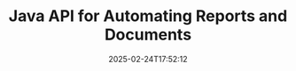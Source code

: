 ---
############################# Static ############################
layout: "landing"
date: 2025-02-24T17:52:12
draft: false

lang: en
product: "Assembly"
product_tag: "assembly"
platform: "Java"
platform_tag: "java"

############################# Drop-down ############################
supported_platforms:
  items:
    # supported_platforms loop
    - title: ".NET"
      tag: "net"
    # supported_platforms loop
    - title: "Java"
      tag: "java"
    # supported_platforms loop
    - title: "Node.js"
      tag: "nodejs-java"

############################# Head ############################
head_title: "Java Library for Document Creation, Automation & Reporting"
head_description: "Java library for automating document creation and generating reports. Create PDF, Word, Excel, PPTX, HTML, and email documents using custom templates."

############################# Header ############################
title: "Java API for Automating Reports and Documents"
description: "Simplify report generation in Java by merging data with templates."
words:
  for: "for"

actions:
  main: "Get Trial via Maven"
  main_link: "https://releases.groupdocs.com/java/repo/com/groupdocs/groupdocs-assembly/"
  alt: "Licensing"
  alt_link: "https://purchase.groupdocs.com/pricing/assembly/java/"
  title: "Ready to Get Started?"
  description: "Try the features of GroupDocs.Assembly for free or request a license."

release:
  title: "Version {0} released"
  notes: "See what’s new"
  downloads: "Downloads"
  link: "https://releases.groupdocs.com/assembly/java/"

code:
  title: "Generate a Chart in DOCX with Java"
  more: "More examples"
  more_link: "https://github.com/groupdocs-assembly/GroupDocs.Assembly-for-Java/"
  install_title : "Maven XML"
  install: |
    <dependency>
      <groupId>com.groupdocs</groupId>
      <artifactId>groupdocs-assembly</artifactId>
      <version>{0}</version>
    </dependency>
  content: |
    ```java {style=abap}
    // Path to the main template
    String template = "chart_template.docx";

    // Retrieve managers' productivity data from the source
    DocumentTable data_table = 
        new DocumentTable("Managers.json", 1);

    // Create an instance of DataSourceInfo with the data
    DataSourceInfo data 
        = new DataSourceInfo(data_table, "managers");

    // Set chart colors using another DataSourceInfo
    DataSourceInfo design = 
        new DataSourceInfo("red", "color");

    // Fill the template with data and save it to the output
    DocumentAssembler asm = new DocumentAssembler();
    asm.assembleDocument(template, "result.docx", data, design);
    ```

############################# Overview ############################
overview:
  enable: true
  title: "GroupDocs.Assembly Overview"
  description: "A Java library designed for automated document creation and seamless data integration."
  features:
    # feature loop
    - title: "Merge Business Data into Templates with Java"
      content: "Easily create professional reports by embedding data from JSON, XML, or other sources into pre-designed templates using GroupDocs.Assembly for Java."

    # feature loop
    - title: "Work with Embedded Objects"
      content: "Automatically populate elements like tables, charts, and diagrams in documents using data from external sources."

    # feature loop
    - title: "Advanced Customization"
      content: "GroupDocs.Assembly for Java offers flexible features like generating barcodes, pulling online data through URLs, and exporting output in different formats."

############################# Platforms ############################
platforms:
  enable: true
  title: "Platform independence"
  description: "GroupDocs.Assembly for Java works seamlessly with popular operating systems, development frameworks, and package managers."
  items:
    # platform loop
    - title: "Amazon"
      image: "amazon"
    # platform loop
    - title: "Docker"
      image: "docker"
    # platform loop
    - title: "Azure"
      image: "azure"
    # platform loop
    - title: "Eclipse"
      image: "eclipse"
    # platform loop
    - title: "IntelliJ"
      image: "intellij"
    # platform loop
    - title: "Windows"
      image: "windows"
    # platform loop
    - title: "Linux"
      image: "linux"
    # platform loop
    - title: "Maven"
      image: "maven"

############################# File formats ############################
formats:
  enable: true
  title: "Supported file formats"
  description: |
    GroupDocs.Assembly for Java supports a wide range of [document formats](https://docs.groupdocs.com/assembly/java/supported-document-formats/).
  groups:
    # group loop
    - color: "green"
      content: |
        ### Microsoft Office formats
        * **Word:**  DOCX, DOC, DOCM, DOT, DOTX, DOTM, RTF, WordprocessingML
        * **Excel:** XLSX, XLS, XLSM, XLSB, XLTM, XLT, XLTM, XLTX, SpreadsheetML
        * **PowerPoint:** PPT, PPTX, PPTM, PPS, PPSX, PPSM, POTM, POTX
    # group loop
    - color: "blue"
      content: |
        ### Images & Other Formats
        * **Portable:** PDF
        * **Images:** SVG, TIFF
        * **Other office formats:** ODT, OTT, OTS, ODS, ODP, OTP
      # group loop
    - color: "red"
      content: |
        ### Other formats
        * **Web:** HTML, MHTML
        * **Emails:** EML, MSG, EMLX
        * **Other:** EPUB, MD

############################# Features ############################
features:
  enable: true
  title: "Key Capabilities of GroupDocs.Assembly"
  description: "Create professional documents and reports with advanced data handling."

  items:
    # feature loop
    - icon: "preview"
      title: "Visual Data Elements"
      content: "Add and format elements like charts, tables, images, and lists directly in your documents."

    # feature loop
    - icon: "manipulate"
      title: "Data Transformation"
      content: "Use formulas, sorting, and other tools to organize and present your data effectively."

    # feature loop
    - icon: "two_pages"
      title: "Support for Multiple Formats"
      content: "Easily work with common file types for both templates and output files."

    # feature loop
    - icon: "document_settings"
      title: "Enhanced Template Formatting"
      content: "Customize templates with numeric, alphabetic, and other advanced formatting options."

    # feature loop
    - icon: "text"
      title: "Dynamic Barcode Generation"
      content: "Quickly create and insert barcode images into documents as needed."

    # feature loop
    - icon: "add"
      title: "Flexible Text Styling"
      content: "Apply text transformations like uppercase, lowercase, title case, or other styles in templates."

    # feature loop
    - icon: "manipulate"
      title: "Import External Content"
      content: "Embed content from external files dynamically while generating documents."

    # feature loop
    - icon: "convert"
      title: "Export in Multiple Formats"
      content: "Save final documents in various file formats using specified extensions or configurations."

    # feature loop
    - icon: "update"
      title: "Dynamic Media Embedding"
      content: "Insert images or other content using Base64-encoded data during document creation."

############################# Code samples ############################
code_samples:
  enable: true
  title: "Code samples"
  description: "Explore sample code for common tasks with GroupDocs.Assembly."
  items:
    # code sample loop
    - title: "Create a Bulleted List in Word"
      content: |
        Learn how to add [bulleted lists](https://docs.groupdocs.com/assembly/java/bulleted-list-in-word-processing-document/) to Word documents for organized data representation. This example shows how to generate a list in Word using GroupDocs.Assembly.
        {{< landing/code title="Create a Bulleted List in Word">}}
        ```java {style=abap}
        // Insert this template on a document page:
        // Managers' performance indicators
        // . <<foreach [in products]>><<[ProductName]>>
        // <</foreach>>

        // Specify the template path
        String template = "Bulleted List Template.docx";

        // Set the output file path
        String result = "Result Report.docx"

        // Retrieve managers' data from a JSON source
        JsonDataSource dataSource = new JsonDataSource("Report data.json");
        DataSourceInfo data = new DataSourceInfo(dataSource, "managers")

        // Generate the report with the filled data
        DocumentAssembler assembler = new DocumentAssembler();
        assembler.assembleDocument(template, result, data);
        ```
        {{< /landing/code >}}
    # code sample loop
    - title: "Create Pie Charts in PPTX"
      content: |
        Use templates and XML to add [pie charts](https://docs.groupdocs.com/assembly/java/pie-chart-in-presentation-document/) to your presentations. Make your reports more engaging by including pie charts to visualize data.
        {{< landing/code title="Create Pie Charts in PPTX">}}
        ```java {style=abap}   
        // Add the chart title template to the presentation:
        // Customers' revenue <<foreach [in customers]>> 
        // <<x [CustomerName]>>

        // Also include the chart data template:
        // Total Order Price<<foreach [in customers]>> 
        // <<x [CustomerName]>>

        // Specify the chart template path
        String template = "Pie Chart Template.pptx";

        // Set the output file path
        String result = "Result Report.pptx"

        // Retrieve customers' data from an XML source
        JsonDataSource dataSource = new JsonDataSource("Chart data.xml");
        DataSourceInfo data = new DataSourceInfo(dataSource, "customers")

        // Generate the chart and save the result
        DocumentAssembler assembler = new DocumentAssembler();
        assembler.assembleDocument(template, result, data);
        ```
        {{< /landing/code >}}

---